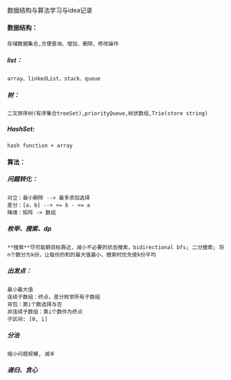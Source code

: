 数据结构与算法学习与idea记录

#### 数据结构：
	存储数据集合,方便查询、增加、删除、修改操作
##### list：
	array、linkedList、stack、queue
##### 树：
	二叉排序树(有序集合treeSet),priorityQueue,树状数组,Trie(store string)
##### HashSet:
	hash function + array

#### 算法：

##### 问题转化：

```
对立：最小删除 --> 最多添加选择
差分：[a，b] --> <= b - <= a
降维：矩阵 -> 数组
```

##### 枚举、搜索、dp

```
**搜索**尽可能朝目标靠近，减小不必要的状态搜索，bidirectional bfs; 二分搜索; 将n个数分为k份，让每份的和的最大值最小，搜索时优先使k份平均
```

##### 出发点：

```
最小最大值
连续子数组：终点，差分枚举所有子数组
背包：第i个数选择与否
非连续子数组：第i个数作为终点
子区间: [0, i]
```

##### 分治

```
缩小问题规模, 减半
```

##### 递归、贪心
